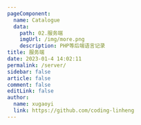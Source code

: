 ```yaml
---
pageComponent:
  name: Catalogue
  data:
    path: 02.服务端
    imgUrl: /img/more.png
    description: PHP等后端语言记录
title: 服务端
date: 2023-01-4 14:02:11
permalink: /server/
sidebar: false
article: false
comment: false
editLink: false
author:
  name: xugaoyi
  link: https://github.com/coding-linheng
---
```

